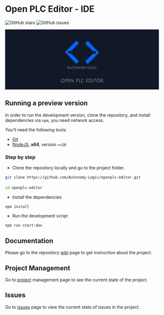 # Open PLC Editor - IDE

![GitHub stars](https://img.shields.io/github/stars/Autonomy-Logic/openplc-editor?color=fa6470)
![GitHub issues](https://img.shields.io/github/issues/Autonomy-Logic/openplc-editor?color=d8b22d)

<p align="center">
<img alt="draft-cover" src="assets/images/github-background.png">
</p>

## Running a preview version

In order to run the development version, clone the repository, and install dependencies via `npm`, you need network access.

You'll need the following tools:

- [Git](https://git-scm.com/)
- [NodeJS](https://nodejs.org/en/download/), **x64**, version `>=20`

### Step by step

- Clone the repository locally and go to the project folder.

```bash
git clone https://github.com/Autonomy-Logic/openplc-editor.git

cd openplc-editor
```

- Install the dependencies

```bash
npm install
```

- Run the development script

```bash
npm run start:dev
```

## Documentation

Please go to the repository [wiki](https://github.com/Autonomy-Logic/openplc-editor/wiki) page to get instruction about the project.

## Project Management

Go to [project](https://github.com/orgs/Autonomy-Logic/projects/4) management page to see the current state of the project.

## Issues

Go to [issues](https://github.com/Autonomy-Logic/openplc-editor/issues) page to view the current state of issues in the project.
